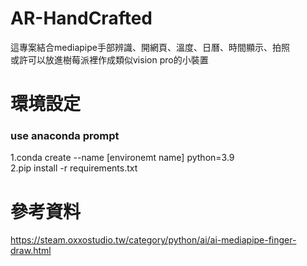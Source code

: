 # AR-HandCrafted  
這專案結合mediapipe手部辨識、開網頁、溫度、日曆、時間顯示、拍照  
或許可以放進樹莓派裡作成類似vision pro的小裝置  
# 環境設定  
### use anaconda prompt
1.conda create --name [environemt name] python=3.9  
2.pip install -r requirements.txt

# 參考資料
https://steam.oxxostudio.tw/category/python/ai/ai-mediapipe-finger-draw.html
